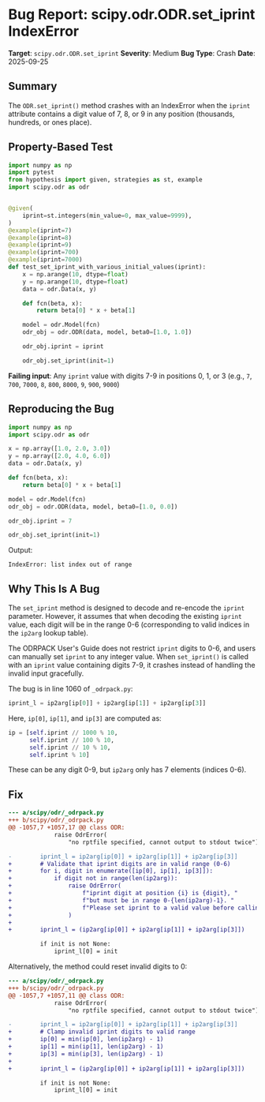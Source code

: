 # Bug Report: scipy.odr.ODR.set_iprint IndexError

**Target**: `scipy.odr.ODR.set_iprint`
**Severity**: Medium
**Bug Type**: Crash
**Date**: 2025-09-25

## Summary

The `ODR.set_iprint()` method crashes with an IndexError when the `iprint` attribute contains a digit value of 7, 8, or 9 in any position (thousands, hundreds, or ones place).

## Property-Based Test

```python
import numpy as np
import pytest
from hypothesis import given, strategies as st, example
import scipy.odr as odr


@given(
    iprint=st.integers(min_value=0, max_value=9999),
)
@example(iprint=7)
@example(iprint=8)
@example(iprint=9)
@example(iprint=700)
@example(iprint=7000)
def test_set_iprint_with_various_initial_values(iprint):
    x = np.arange(10, dtype=float)
    y = np.arange(10, dtype=float)
    data = odr.Data(x, y)

    def fcn(beta, x):
        return beta[0] * x + beta[1]

    model = odr.Model(fcn)
    odr_obj = odr.ODR(data, model, beta0=[1.0, 1.0])

    odr_obj.iprint = iprint

    odr_obj.set_iprint(init=1)
```

**Failing input**: Any `iprint` value with digits 7-9 in positions 0, 1, or 3 (e.g., `7`, `700`, `7000`, `8`, `800`, `8000`, `9`, `900`, `9000`)

## Reproducing the Bug

```python
import numpy as np
import scipy.odr as odr

x = np.array([1.0, 2.0, 3.0])
y = np.array([2.0, 4.0, 6.0])
data = odr.Data(x, y)

def fcn(beta, x):
    return beta[0] * x + beta[1]

model = odr.Model(fcn)
odr_obj = odr.ODR(data, model, beta0=[1.0, 0.0])

odr_obj.iprint = 7

odr_obj.set_iprint(init=1)
```

Output:
```
IndexError: list index out of range
```

## Why This Is A Bug

The `set_iprint` method is designed to decode and re-encode the `iprint` parameter. However, it assumes that when decoding the existing `iprint` value, each digit will be in the range 0-6 (corresponding to valid indices in the `ip2arg` lookup table).

The ODRPACK User's Guide does not restrict `iprint` digits to 0-6, and users can manually set `iprint` to any integer value. When `set_iprint()` is called with an `iprint` value containing digits 7-9, it crashes instead of handling the invalid input gracefully.

The bug is in line 1060 of `_odrpack.py`:

```python
iprint_l = ip2arg[ip[0]] + ip2arg[ip[1]] + ip2arg[ip[3]]
```

Here, `ip[0]`, `ip[1]`, and `ip[3]` are computed as:
```python
ip = [self.iprint // 1000 % 10,
      self.iprint // 100 % 10,
      self.iprint // 10 % 10,
      self.iprint % 10]
```

These can be any digit 0-9, but `ip2arg` only has 7 elements (indices 0-6).

## Fix

```diff
--- a/scipy/odr/_odrpack.py
+++ b/scipy/odr/_odrpack.py
@@ -1057,7 +1057,17 @@ class ODR:
             raise OdrError(
                 "no rptfile specified, cannot output to stdout twice")

-        iprint_l = ip2arg[ip[0]] + ip2arg[ip[1]] + ip2arg[ip[3]]
+        # Validate that iprint digits are in valid range (0-6)
+        for i, digit in enumerate([ip[0], ip[1], ip[3]]):
+            if digit not in range(len(ip2arg)):
+                raise OdrError(
+                    f"iprint digit at position {i} is {digit}, "
+                    f"but must be in range 0-{len(ip2arg)-1}. "
+                    f"Please set iprint to a valid value before calling set_iprint()."
+                )
+
+        iprint_l = (ip2arg[ip[0]] + ip2arg[ip[1]] + ip2arg[ip[3]])

         if init is not None:
             iprint_l[0] = init
```

Alternatively, the method could reset invalid digits to 0:

```diff
--- a/scipy/odr/_odrpack.py
+++ b/scipy/odr/_odrpack.py
@@ -1057,7 +1057,11 @@ class ODR:
             raise OdrError(
                 "no rptfile specified, cannot output to stdout twice")

-        iprint_l = ip2arg[ip[0]] + ip2arg[ip[1]] + ip2arg[ip[3]]
+        # Clamp invalid iprint digits to valid range
+        ip[0] = min(ip[0], len(ip2arg) - 1)
+        ip[1] = min(ip[1], len(ip2arg) - 1)
+        ip[3] = min(ip[3], len(ip2arg) - 1)
+
+        iprint_l = (ip2arg[ip[0]] + ip2arg[ip[1]] + ip2arg[ip[3]])

         if init is not None:
             iprint_l[0] = init
```